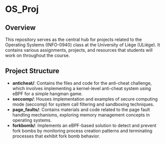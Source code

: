 # OS_Proj

## Overview

This repository serves as the central hub for projects related to the Operating Systems (INFO-0940) class at the University of Liège (ULiège). It contains various assignments, projects, and resources that students will work on throughout the course.

## Project Structure

- **anticheat/**: Contains the files and code for the anti-cheat challenge, which involves implementing a kernel-level anti-cheat system using eBPF for a simple hangman game.
- **seccomp/**: Houses implementation and examples of secure computing mode (seccomp) for system call filtering and sandboxing techniques.
- **page_faults/**: Contains materials and code related to the page fault handling mechanisms, exploring memory management concepts in operating systems.
- **forkbomb/**: Implements an eBPF-based solution to detect and prevent fork bombs by monitoring process creation patterns and terminating processes that exhibit fork bomb behavior.

